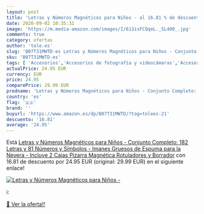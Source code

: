 ```yaml
---
layout: post
title: 'Letras y Números Magnéticos para Niños - al 16.81 % de descuento'
date: 2020-09-02 10:35:31
image: 'https://m.media-amazon.com/images/I/613isFCQqeL._SL400_.jpg'
comments: true
category: ofertas
author: 'tole.es'
slug: 'B07T31MWTD-es Letras y Números Magnéticos para Niños - Conjunto...'
sku: 'B07T31MWTD-es'
tags: [ 'Accesorios','Accesorios de fotografía y videocámaras','Accesorios para portátiles y netbooks','Bolsas y fundas para cámaras compactas','Bolsas y fundas para cámaras digitales','Bolsas y fundas para cámaras,  videocámaras y prismáticos','Bolsas y fundas para portátiles y netbooks','Electrónica','Fotografía y videocámaras','Informática','Mochilas para portátiles y netbooks','rotuladores', ]
actualPrice: 24.95 EUR
currency: EUR
price: 24.95
comparePrice: 29.99 EUR
prodname: 'Letras y Números Magnéticos para Niños - Conjunto Completo: 182 Letras y 81 Números y Símbolos - Imanes Gruesos de Espuma para la Nevera - Incluye 2 Cajas  Pizarra Magnética  Rotuladores y Borrador'
country: 'es'
flag: '🇪🇸'
brand: ''
buyurl: 'https://www.amazon.es/dp/B07T31MWTD/?tag=tolees-21'
descuento: '16.81'
average: '24.95'
---
```


Está [Letras y Números Magnéticos para Niños - Conjunto Completo: 182 Letras y 81 Números y Símbolos - Imanes Gruesos de Espuma para la Nevera - Incluye 2 Cajas  Pizarra Magnética  Rotuladores y Borrador](https://www.amazon.es/dp/B07T31MWTD/?tag=tolees-21) con 16.81 de descuento por 24.95 EUR (original: 29.99 EUR) en el siguiente enlace!

[![Letras y Números Magnéticos para Niños -](https://m.media-amazon.com/images/I/613isFCQqeL._SL400_.jpg)](https://www.amazon.es/dp/B07T31MWTD/?tag=tolees-21)

ℹ️:


[🛒 Ver la oferta!!](https://www.amazon.es/dp/B07T31MWTD/?tag=tolees-21)
